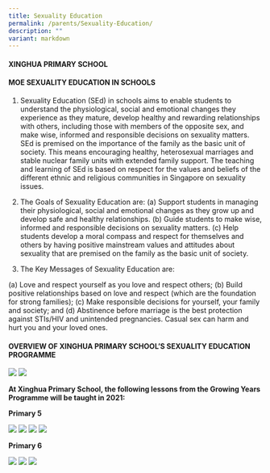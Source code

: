 ```yaml
---
title: Sexuality Education
permalink: /parents/Sexuality-Education/
description: ""
variant: markdown
---
```

####          XINGHUA PRIMARY SCHOOL


#### MOE SEXUALITY EDUCATION IN SCHOOLS

1.	Sexuality Education (SEd) in schools aims to enable students to understand the physiological, social and emotional changes they experience as they mature, develop healthy and rewarding relationships with others, including those with members of the opposite sex, and make wise, informed and responsible decisions on sexuality matters. SEd is premised on the importance of the family as the basic unit of society. This means encouraging healthy, heterosexual marriages and stable nuclear family units with extended family support. The teaching and learning of SEd is based on respect for the values and beliefs of the different ethnic and religious communities in Singapore on sexuality issues.

2.	The Goals of Sexuality Education are:
(a)	Support students in managing their physiological, social and emotional changes as they grow up and develop safe and healthy relationships. 
(b)	Guide students to make wise, informed and responsible decisions on sexuality matters. 
(c)	Help students develop a moral compass and respect for themselves and others by having positive mainstream values and attitudes about sexuality that are premised on the family as the basic unit of society. 

3.	The Key Messages of Sexuality Education are:

(a)	Love and respect yourself as you love and respect others;
(b)	Build positive relationships based on love and respect (which are the foundation for strong families);
(c)	Make responsible decisions for yourself, your family and society; and
(d)	Abstinence before marriage is the best protection against STIs/HIV and unintended pregnancies. Casual sex can harm and hurt you and your loved ones.



#### OVERVIEW OF XINGHUA PRIMARY SCHOOL’S SEXUALITY EDUCATION PROGRAMME

![](/images/Parents/Sexuality%20Education/SE04.png)
![](/images/Parents/Sexuality%20Education/SE05.png)

**At Xinghua Primary School, the following lessons from the Growing Years Programme will be taught in 2021:**

**Primary 5**

![](/images/Parents/Sexuality%20Education/SE06.png)
![](/images/Parents/Sexuality%20Education/SE07.png)
![](/images/Parents/Sexuality%20Education/SE08.png)
![](/images/Parents/Sexuality%20Education/SE09.png)

**Primary 6**

![](/images/Parents/Sexuality%20Education/SE10.png)
![](/images/Parents/Sexuality%20Education/SE11.png)
![](/images/Parents/Sexuality%20Education/SE12.png)
